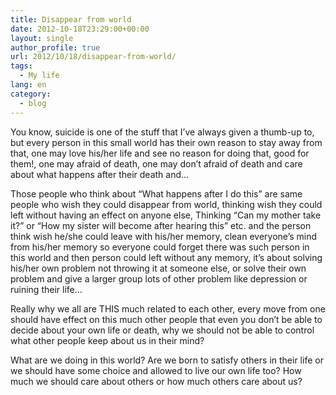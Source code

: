 ```yaml
---
title: Disappear from world
date: 2012-10-18T23:29:00+00:00
layout: single
author_profile: true
url: 2012/10/18/disappear-from-world/
tags:
  - My life
lang: en
category: 
  - blog
---
```

You know, suicide is one of the stuff that I’ve always given a thumb-up to, but every person in this small world has their own reason to stay away from that, one may love his/her life and see no reason for doing that, good for them!, one may afraid of death, one may don’t afraid of death and care about what happens after their death and… 

Those people who think about “What happens after I do this” are same people who wish they could disappear from world, thinking wish they could left without having an effect on anyone else, Thinking “Can my mother take it?” or “How my sister will become after hearing this” etc. and the person think wish he/she could leave with his/her memory, clean everyone’s mind from his/her memory so everyone could forget there was such person in this world and then person could left without any memory, it’s about solving his/her own problem not throwing it at someone else, or solve their own problem and give a larger group lots of other problem like depression or ruining their life… 

Really why we all are THIS much related to each other, every move from one should have effect on this much other people that even you don’t be able to decide about your own life or death, why we should not be able to control what other people keep about us in their mind? 

What are we doing in this world? Are we born to satisfy others in their life or we should have some choice and allowed to live our own life too? How much we should care about others or how much others care about us?